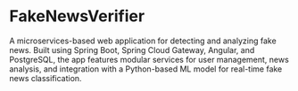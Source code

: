 # FakeNewsVerifier
A microservices-based web application for detecting and analyzing fake news. Built using Spring Boot, Spring Cloud Gateway, Angular, and PostgreSQL, the app features modular services for user management, news analysis, and integration with a Python-based ML model for real-time fake news classification. 
